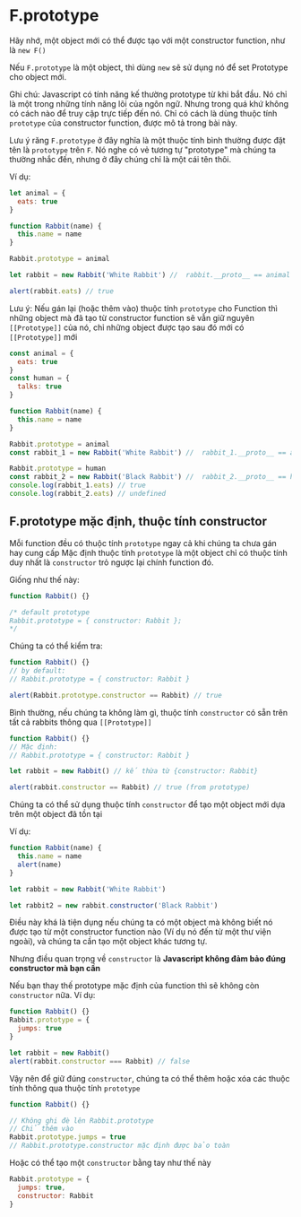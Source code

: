# F.prototype

Hãy nhớ, một object mới có thể được tạo với một constructor function, như là `new F()`

Nếu `F.prototype` là một object, thì dùng `new` sẽ sử dụng nó để set Prototype cho object mới.

Ghi chú:
Javascript có tính năng kế thường prototype từ khi bắt đầu. Nó chỉ là một trong những tính năng lõi của ngôn ngữ.
Nhưng trong quá khứ không có cách nào để truy cập trực tiếp đến nó. Chỉ có cách là dùng thuộc tính `prototype` của constructor function, được mô tả trong bài này.

Lưu ý răng `F.prototype` ở đây nghĩa là một thuộc tính bình thường được đặt tên là `prototype` trên `F`. Nó nghe có vẻ tương tự "prototype" mà chúng ta thường nhắc đến, nhưng ở đây chúng chỉ là một cái tên thôi.

Ví dụ:

```javascript
let animal = {
  eats: true
}

function Rabbit(name) {
  this.name = name
}

Rabbit.prototype = animal

let rabbit = new Rabbit('White Rabbit') //  rabbit.__proto__ == animal

alert(rabbit.eats) // true
```

Lưu ý: Nếu gán lại (hoặc thêm vào) thuộc tính `prototype` cho Function thì những object mà đã tạo từ constructor function sẽ vẫn giữ nguyên `[[Prototype]]` của nó, chỉ những object được tạo sau đó mới có `[[Prototype]]` mới

```javascript
const animal = {
  eats: true
}
const human = {
  talks: true
}

function Rabbit(name) {
  this.name = name
}

Rabbit.prototype = animal
const rabbit_1 = new Rabbit('White Rabbit') //  rabbit_1.__proto__ == animal

Rabbit.prototype = human
const rabbit_2 = new Rabbit('Black Rabbit') //  rabbit_2.__proto__ == human
console.log(rabbit_1.eats) // true
console.log(rabbit_2.eats) // undefined
```

## F.prototype mặc định, thuộc tính constructor

Mỗi function đều có thuộc tính `prototype` ngay cả khi chúng ta chưa gán hay cung cấp
Mặc định thuộc tính `prototype` là một object chỉ có thuộc tính duy nhất là `constructor` trỏ ngược lại chính function đó.

Giống như thế này:

```javascript
function Rabbit() {}

/* default prototype
Rabbit.prototype = { constructor: Rabbit };
*/
```

Chúng ta có thể kiểm tra:

```javascript
function Rabbit() {}
// by default:
// Rabbit.prototype = { constructor: Rabbit }

alert(Rabbit.prototype.constructor == Rabbit) // true
```

Bình thường, nếu chúng ta không làm gì, thuộc tính `constructor` có sẵn trên tất cả rabbits thông qua `[[Prototype]]`

```javascript
function Rabbit() {}
// Mặc định:
// Rabbit.prototype = { constructor: Rabbit }

let rabbit = new Rabbit() // kế thừa từ {constructor: Rabbit}

alert(rabbit.constructor == Rabbit) // true (from prototype)
```

Chúng ta có thể sử dụng thuộc tính `constructor` để tạo một object mới dựa trên một object đã tồn tại

Ví dụ:

```javascript
function Rabbit(name) {
  this.name = name
  alert(name)
}

let rabbit = new Rabbit('White Rabbit')

let rabbit2 = new rabbit.constructor('Black Rabbit')
```

Điều này khá là tiện dụng nếu chúng ta có một object mà không biết nó được tạo từ một constructor function nào (Ví dụ nó đến từ một thư viện ngoài), và chúng ta cần tạo một object khác tương tự.

Nhưng điều quan trọng về `constructor` là **Javascript không đảm bảo đúng constructor mà bạn cần**

Nếu bạn thay thế prototype mặc định của function thì sẽ không còn `constructor` nữa.
Ví dụ:

```javascript
function Rabbit() {}
Rabbit.prototype = {
  jumps: true
}

let rabbit = new Rabbit()
alert(rabbit.constructor === Rabbit) // false
```

Vậy nên để giữ đúng `constructor`, chúng ta có thể thêm hoặc xóa các thuộc tính thông qua thuộc tính `prototype`

```javascript
function Rabbit() {}

// Không ghi đè lên Rabbit.prototype
// Chỉ thêm vào
Rabbit.prototype.jumps = true
// Rabbit.prototype.constructor mặc định được bảo toàn
```

Hoặc có thể tạo một `constructor` bằng tay như thế này

```javascript
Rabbit.prototype = {
  jumps: true,
  constructor: Rabbit
}
```
